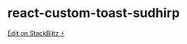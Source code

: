 # react-custom-toast-sudhirp

[Edit on StackBlitz ⚡️](https://stackblitz.com/edit/react-custom-toast-ejy9vu)